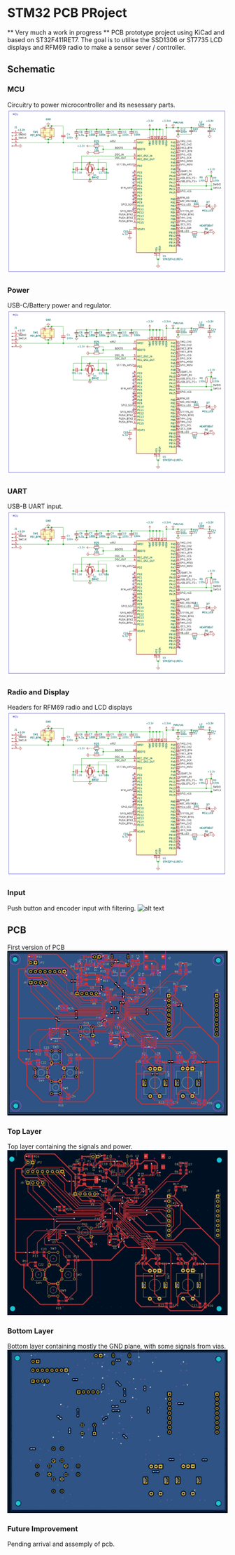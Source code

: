 # STM32 PCB PRoject
** Very much a work in progress **
PCB prototype project using KiCad and based on ST32F411RET7. 
The goal is to utilise the SSD1306 or ST7735 LCD displays and RFM69 radio to make a sensor sever / controller.

## Schematic
### MCU
Circuitry to power microcontroller and its nesessary parts.
![alt text](https://github.com/ryandenekelly/pcb_project/blob/master/images/schematic_mcu.PNG?raw=true)

### Power
USB-C/Battery power and regulator.
![alt text](https://github.com/ryandenekelly/pcb_project/blob/master/images/schematic_mcu.PNG?raw=true)
### UART
USB-B UART input.
![alt text](https://github.com/ryandenekelly/pcb_project/blob/master/images/schematic_mcu.PNG?raw=true)
### Radio and Display
Headers for RFM69 radio and LCD displays
![alt text](https://github.com/ryandenekelly/pcb_project/blob/master/images/schematic_mcu.PNG?raw=true)
### Input
Push button and encoder input with filtering.
![alt text](https://github.com/ryandenekellypcb_project/blob/master/images/schematic_mcu.PNG?raw=true)

## PCB
First version of PCB
![alt text](https://github.com/ryandenekelly/pcb_project/blob/master/images/pcb_all.PNG?raw=true)
### Top Layer
Top layer containing the signals and power.
![alt text](https://github.com/ryandenekelly/pcb_project/blob/master/images/pcb_front.PNG?raw=true)
### Bottom Layer
Bottom layer containing mostly the GND plane, with some signals from vias.
![alt text](https://github.com/ryandenekelly/pcb_project/blob/master/images/pcb_back.PNG?raw=true)


### Future Improvement
Pending arrival and assemply of pcb.
